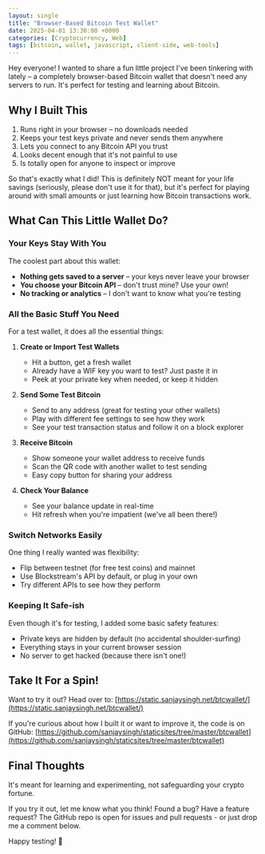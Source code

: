 ```yaml
---
layout: single
title: "Browser-Based Bitcoin Test Wallet"
date: 2025-04-01 13:30:00 +0000
categories: [Cryptocurrency, Web]
tags: [bitcoin, wallet, javascript, client-side, web-tools]
---
```


Hey everyone! I wanted to share a fun little project I've been tinkering with lately – a completely browser-based Bitcoin wallet that doesn't need any servers to run. It's perfect for testing and learning about Bitcoin.

## Why I Built This

1. Runs right in your browser – no downloads needed
2. Keeps your test keys private and never sends them anywhere
3. Lets you connect to any Bitcoin API you trust
4. Looks decent enough that it's not painful to use
5. Is totally open for anyone to inspect or improve

So that's exactly what I did! This is definitely NOT meant for your life savings (seriously, please don't use it for that), but it's perfect for playing around with small amounts or just learning how Bitcoin transactions work.

## What Can This Little Wallet Do?

### Your Keys Stay With You

The coolest part about this wallet:
- **Nothing gets saved to a server** – your keys never leave your browser
- **You choose your Bitcoin API** – don't trust mine? Use your own!
- **No tracking or analytics** – I don't want to know what you're testing

### All the Basic Stuff You Need

For a test wallet, it does all the essential things:

1. **Create or Import Test Wallets**
   - Hit a button, get a fresh wallet
   - Already have a WIF key you want to test? Just paste it in
   - Peek at your private key when needed, or keep it hidden

2. **Send Some Test Bitcoin**
   - Send to any address (great for testing your other wallets)
   - Play with different fee settings to see how they work
   - See your test transaction status and follow it on a block explorer

3. **Receive Bitcoin**
   - Show someone your wallet address to receive funds
   - Scan the QR code with another wallet to test sending
   - Easy copy button for sharing your address

4. **Check Your Balance**
   - See your balance update in real-time
   - Hit refresh when you're impatient (we've all been there!)

### Switch Networks Easily

One thing I really wanted was flexibility:
- Flip between testnet (for free test coins) and mainnet
- Use Blockstream's API by default, or plug in your own
- Try different APIs to see how they perform


### Keeping It Safe-ish

Even though it's for testing, I added some basic safety features:
- Private keys are hidden by default (no accidental shoulder-surfing)
- Everything stays in your current browser session
- No server to get hacked (because there isn't one!)

## Take It For a Spin!

Want to try it out? Head over to: [https://static.sanjaysingh.net/btcwallet/](https://static.sanjaysingh.net/btcwallet/)

If you're curious about how I built it or want to improve it, the code is on GitHub: [https://github.com/sanjaysingh/staticsites/tree/master/btcwallet](https://github.com/sanjaysingh/staticsites/tree/master/btcwallet)

## Final Thoughts
It's meant for learning and experimenting, not safeguarding your crypto fortune.

If you try it out, let me know what you think! Found a bug? Have a feature request? The GitHub repo is open for issues and pull requests - or just drop me a comment below.

Happy testing! 🚀 